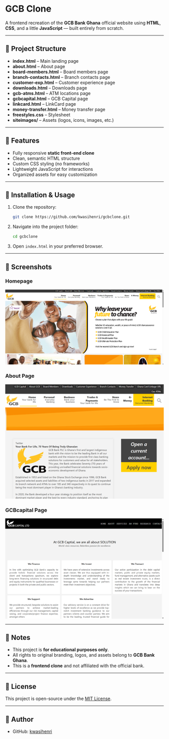 # GCB Clone

A frontend recreation of the **GCB Bank Ghana** official website using **HTML**, **CSS**, and a little **JavaScript** — built entirely from scratch.

---

## 📂 Project Structure

- **index.html** – Main landing page
- **about.html** – About page
- **board-members.html** – Board members page
- **branch-contacts.html** – Branch contacts page
- **customer-exp.html** – Customer experience page
- **downloads.html** – Downloads page
- **gcb-atms.html** – ATM locations page
- **gcbcapital.html** – GCB Capital page
- **linkcard.html** – LinkCard page
- **money-transfer.html** – Money transfer page
- **freestyles.css** – Stylesheet
- **siteimages/** – Assets (logos, icons, images, etc.)

---

## 🚀 Features

- Fully responsive **static front-end clone**
- Clean, semantic HTML structure
- Custom CSS styling (no frameworks)
- Lightweight JavaScript for interactions
- Organized assets for easy customization

---

## 🔧 Installation & Usage

1. Clone the repository:

   ```bash
   git clone https://github.com/kwasihenri/gcbclone.git
   ```

2. Navigate into the project folder:

   ```bash
   cd gcbclone
   ```

3. Open `index.html` in your preferred browser.

---

## 📸 Screenshots

### Homepage  
![Homepage](screenshots/homepage.png)

### About Page  
![About Page](screenshots/about.png)

### GCBcapital Page  
![Gcb Capital Page](screenshots/gcbcapital.png)


---

## 📌 Notes

- This project is **for educational purposes only**.  
- All rights to original branding, logos, and assets belong to **GCB Bank Ghana**.  
- This is a **frontend clone** and not affiliated with the official bank.

---

## 📝 License

This project is open-source under the [MIT License](LICENSE).

---

## 👤 Author

- GitHub: [kwasihenri](https://github.com/kwasihenri)

